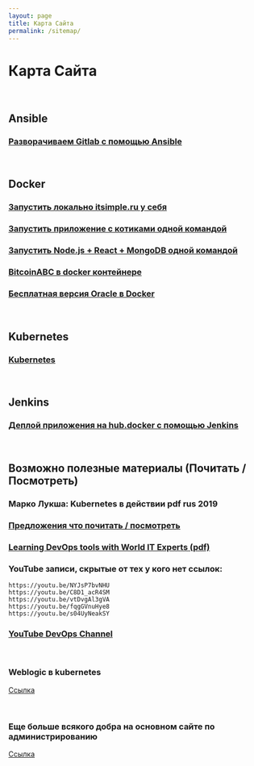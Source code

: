 ```yaml
---
layout: page
title: Карта Сайта
permalink: /sitemap/
---
```


# Карта Сайта

<br/>

## Ansible

### [Разворачиваем Gitlab с помощью Ansible](/devops/ansible/gitlab/)

<br/>

## Docker

### [Запустить локально itsimple.ru у себя](/devops/docker/itsimple/)

### [Запустить приложение с котиками одной командой](/devpos/docker/cats-app/)

### [Запустить Node.js + React + MongoDB одной командой](/devpos/docker/node-react-mongo/)

### [BitcoinABC в docker контейнере](https://github.com/Bitcoin-ABC/bitcoinabc.org)

### [Бесплатная версия Oracle в Docker](https://oracle-dba.ru/database/installation/single-instance/simple/linux/docker/oracle/11/xe/)

<br/>

## Kubernetes

### [Kubernetes](/linux/servers/containers/kubernetes/)

<br/>

## Jenkins

### [Деплой приложения на hub.docker с помощью Jenkins](https://github.com/marley-nodejs/Learn-DevOps-CI-CD-with-Jenkins-using-Pipelines-and-Docker)

<br/>

## Возможно полезные материалы (Почитать / Посмотреть)

### Марко Лукша: Kubernetes в действии pdf rus 2019

### [Предложения что почитать / посмотреть](/suggestions/)

### [Learning DevOps tools with World IT Experts (pdf)](/files/learn-devops.pdf)

### YouTube записи, скрытые от тех у кого нет ссылок:

    https://youtu.be/NYJsP7bvNHU
    https://youtu.be/C8D1_acR4SM
    https://youtu.be/vtDvgAl3gVA
    https://youtu.be/fqgGVnuHye8
    https://youtu.be/s04UyNeakSY

### [YouTube DevOps Channel](https://www.youtube.com/channel/UC1nDIT9thqoFSSxvLyPHF5w/videos)

<br/>

### Weblogic в kubernetes

<a href="https://oracle.github.io/weblogic-kubernetes-operator/quickstart/prerequisites/" rel="nofollow">Ссылка</a>

<br/>

### Еще больше всякого добра на основном сайте по администрированию

<a href="https://sysadm.ru/">Ссылка</a>
